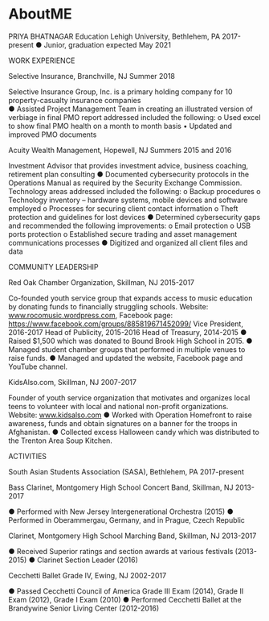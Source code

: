 # AboutME

PRIYA BHATNAGAR
Education
Lehigh University, Bethlehem, PA 									                           2017-present
●	Junior, graduation expected May 2021


WORK EXPERIENCE

Selective Insurance, Branchville, NJ                                          Summer 2018

Selective Insurance Group, Inc. is a primary holding company for 10 property-casualty insurance companies			         
●	Assisted Project Management Team in creating an illustrated version of verbiage in final PMO report addressed included the following: 
o	Used excel to show final PMO health on a month to month basis
•	Updated and improved PMO documents

Acuity Wealth Management, Hopewell, NJ							 	                  Summers 2015 and 2016

Investment Advisor that provides investment advice, business coaching, retirement plan consulting
●	Documented cybersecurity protocols in the Operations Manual as required by the Security Exchange Commission. Technology areas addressed included the following: 
o	Backup procedures 
o	Technology inventory – hardware systems, mobile devices and software employed
o	Processes for securing client contact information 
o	Theft protection and guidelines for lost devices
●	Determined cybersecurity gaps and recommended the following improvements:
o	Email protection
o	USB ports protection
o	Established secure trading and asset management communications processes
●	Digitized and organized all client files and data 

COMMUNITY LEADERSHIP

Red Oak Chamber Organization, Skillman, NJ 								                       2015-2017

Co-founded youth service group that expands access to music education by donating funds to financially struggling schools.    Website: www.rocomusic.wordpress.com, Facebook page: https://www.facebook.com/groups/885819671452099/ 
Vice President, 2016-2017
Head of Publicity, 2015-2016
Head of Treasury, 2014-2015
●	Raised $1,500 which was donated to Bound Brook High School in 2015.
●	Managed student chamber groups that performed in multiple venues to raise funds.
●	Managed and updated the website, Facebook page and YouTube channel.

KidsAlso.com, Skillman, NJ 										                                    2007-2017

Founder of youth service organization that motivates and organizes local teens to volunteer with local and national non-profit organizations.  
Website:  www.kidsalso.com 
●	Worked with Operation Homefront to raise awareness, funds and obtain signatures on a banner for the troops in Afghanistan. 
●	Collected excess Halloween candy which was distributed to the Trenton Area Soup Kitchen.

ACTIVITIES
 
South Asian Students Association (SASA), Bethlehem, PA							               2017-present

Bass Clarinet, Montgomery High School Concert Band, Skillman, NJ 					           2013-2017

●	Performed with New Jersey Intergenerational Orchestra (2015)
●	Performed in Oberammergau, Germany, and in Prague, Czech Republic

Clarinet, Montgomery High School Marching Band, Skillman, NJ 	                  	    2013-2017

●	Received Superior ratings and section awards at various festivals (2013- 2015)
●	Clarinet Section Leader (2016)

Cecchetti Ballet Grade IV, Ewing, NJ                                     	           2002-2017

●	Passed Cecchetti Council of America Grade III Exam (2014), Grade II Exam (2012), Grade I Exam (2010) 
●	Performed Cecchetti Ballet at the Brandywine Senior Living Center (2012-2016)
